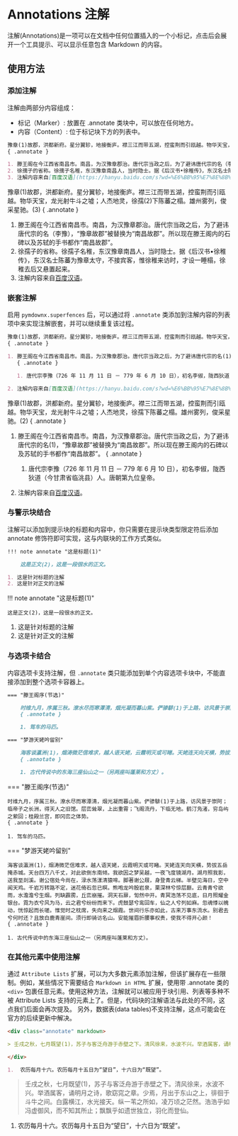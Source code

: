 # Annotations 注解

注解(Annotations)是一项可以在文档中任何位置插入的一个小标记，点击后会展开一个工具提示、可以显示任意包含 Markdown 的内容。

## 使用方法

### 添加注解

注解由两部分内容组成：

- 标记（Marker）: 放置在 .annotate 类块中，可以放在任何地方。
- 内容（Content）: 位于标记块下方的列表中。

```Markdown title="使用注解添加注释"
豫章(1)故郡，洪都新府。星分翼轸，地接衡庐。襟三江而带五湖，控蛮荆而引瓯越。物华天宝，龙光射牛斗之墟；人杰地灵，徐孺(2)下陈蕃之榻。雄州雾列，俊采星驰。(3)
{ .annotate }

1. 滕王阁在今江西省南昌市。南昌，为汉豫章郡治。唐代宗当政之后，为了避讳唐代宗的名（李豫），“豫章故郡”被替换为“南昌故郡”。所以现在滕王阁内的石碑以及苏轼的手书都作“南昌故郡”。
2. 徐孺子的省称。徐孺子名稚，东汉豫章南昌人，当时隐士。据《后汉书•徐稚传》，东汉名士陈蕃为豫章太守，不接宾客，惟徐稚来访时，才设一睡榻，徐稚去后又悬置起来。
3. 注解内容来自[百度汉语](https://hanyu.baidu.com/s?wd=%E6%BB%95%E7%8E%8B%E9%98%81%E5%BA%8F&from=poem)。
```

豫章(1)故郡，洪都新府。星分翼轸，地接衡庐。襟三江而带五湖，控蛮荆而引瓯越。物华天宝，龙光射牛斗之墟；人杰地灵，徐孺(2)下陈蕃之榻。雄州雾列，俊采星驰。(3)
{ .annotate }

1. 滕王阁在今江西省南昌市。南昌，为汉豫章郡治。唐代宗当政之后，为了避讳唐代宗的名（李豫），“豫章故郡”被替换为“南昌故郡”。所以现在滕王阁内的石碑以及苏轼的手书都作“南昌故郡”。
2. 徐孺子的省称。徐孺子名稚，东汉豫章南昌人，当时隐士。据《后汉书•徐稚传》，东汉名士陈蕃为豫章太守，不接宾客，惟徐稚来访时，才设一睡榻，徐稚去后又悬置起来。
3. 注解内容来自[百度汉语](https://hanyu.baidu.com/s?wd=%E6%BB%95%E7%8E%8B%E9%98%81%E5%BA%8F&from=poem)。

### 嵌套注解

启用 `pymdownx.superfences` 后，可以通过将 `.annotate` 类添加到注解内容的列表项中来实现注解嵌套，并可以继续重复该过程。

```Markdown title="使用嵌套注解"
豫章(1)故郡，洪都新府。星分翼轸，地接衡庐。襟三江而带五湖，控蛮荆而引瓯越。物华天宝，龙光射牛斗之墟；人杰地灵，徐孺下陈蕃之榻。雄州雾列，俊采星驰。(2)
{ .annotate }

1. 滕王阁在今江西省南昌市。南昌，为汉豫章郡治。唐代宗当政之后，为了避讳唐代宗的名(1)，“豫章故郡”被替换为“南昌故郡”。所以现在滕王阁内的石碑以及苏轼的手书都作“南昌故郡”。
   { .annotate }

   1. 唐代宗李豫（726 年 11 月 11 日 － 779 年 6 月 10 日），初名李俶，陇西狄道（今甘肃省临洮县）人。唐朝第九位皇帝。

2. 注解内容来自[百度汉语](https://hanyu.baidu.com/s?wd=%E6%BB%95%E7%8E%8B%E9%98%81%E5%BA%8F&from=poem)。
```

豫章(1)故郡，洪都新府。星分翼轸，地接衡庐。襟三江而带五湖，控蛮荆而引瓯越。物华天宝，龙光射牛斗之墟；人杰地灵，徐孺下陈蕃之榻。雄州雾列，俊采星驰。(2)
{ .annotate }

1. 滕王阁在今江西省南昌市。南昌，为汉豫章郡治。唐代宗当政之后，为了避讳唐代宗的名(1)，“豫章故郡”被替换为“南昌故郡”。所以现在滕王阁内的石碑以及苏轼的手书都作“南昌故郡”。
   { .annotate }

   1. 唐代宗李豫（726 年 11 月 11 日 － 779 年 6 月 10 日），初名李俶，陇西狄道（今甘肃省临洮县）人。唐朝第九位皇帝。

2. 注解内容来自[百度汉语](https://hanyu.baidu.com/s?wd=%E6%BB%95%E7%8E%8B%E9%98%81%E5%BA%8F&from=poem)。

### 与警示块结合

注解可以添加到提示块的标题和内容中，你只需要在提示块类型限定符后添加 annotate 修饰符即可实现，这与内联块的工作方式类似。

```Markdown
!!! note annotate "这是标题(1)"

    这是正文(2)，这是一段很水的正文。

1. 这是针对标题的注解
2. 这是针对正文的注解
```

!!! note annotate "这是标题(1)"

    这是正文(2)，这是一段很水的正文。

1. 这是针对标题的注解
2. 这是针对正文的注解

### 与选项卡结合

内容选项卡支持注解，但 `.annotate` 类只能添加到单个内容选项卡块中，不能直接添加到整个选项卡容器上。

```Markdown title="带注解的选项卡"
=== "滕王阁序(节选)"

    时维九月，序属三秋。潦水尽而寒潭清，烟光凝而暮山紫。俨骖騑(1)于上路，访风景于崇阿；临帝子之长洲，得天人之旧馆。层峦耸翠，上出重霄；飞阁流丹，下临无地。鹤汀凫渚，穷岛屿之萦回；桂殿兰宫，即冈峦之体势。
    { .annotate }

    1. 驾车的马匹。

=== "梦游天姥吟留别"

    海客谈瀛洲(1)，烟涛微茫信难求，越人语天姥，云霞明灭或可睹。天姥连天向天横，势拔五岳掩赤城。天台四万八千丈，对此欲倒东南倾。我欲因之梦吴越，一夜飞度镜湖月。湖月照我影，送我至剡溪。谢公宿处今尚在，渌水荡漾清猿啼。脚著谢公屐，身登青云梯。半壁见海日，空中闻天鸡。千岩万转路不定，迷花倚石忽已暝。熊咆龙吟殷岩泉，栗深林兮惊层巅。云青青兮欲雨，水澹澹兮生烟。列缺霹雳，丘峦崩摧。洞天石扉，訇然中开。青冥浩荡不见底，日月照耀金银台。霓为衣兮风为马，云之君兮纷纷而来下。虎鼓瑟兮鸾回车，仙之人兮列如麻。忽魂悸以魄动，恍惊起而长嗟。惟觉时之枕席，失向来之烟霞。世间行乐亦如此，古来万事东流水。别君去兮何时还？且放白鹿青崖间。须行即骑访名山。安能摧眉折腰事权贵，使我不得开心颜！
    { .annotate }

    1. 古代传说中的东海三座仙山之一（另两座叫蓬莱和方丈）。
```

=== "滕王阁序(节选)"

    时维九月，序属三秋。潦水尽而寒潭清，烟光凝而暮山紫。俨骖騑(1)于上路，访风景于崇阿；临帝子之长洲，得天人之旧馆。层峦耸翠，上出重霄；飞阁流丹，下临无地。鹤汀凫渚，穷岛屿之萦回；桂殿兰宫，即冈峦之体势。
    { .annotate }

    1. 驾车的马匹。

=== "梦游天姥吟留别"

    海客谈瀛洲(1)，烟涛微茫信难求，越人语天姥，云霞明灭或可睹。天姥连天向天横，势拔五岳掩赤城。天台四万八千丈，对此欲倒东南倾。我欲因之梦吴越，一夜飞度镜湖月。湖月照我影，送我至剡溪。谢公宿处今尚在，渌水荡漾清猿啼。脚著谢公屐，身登青云梯。半壁见海日，空中闻天鸡。千岩万转路不定，迷花倚石忽已暝。熊咆龙吟殷岩泉，栗深林兮惊层巅。云青青兮欲雨，水澹澹兮生烟。列缺霹雳，丘峦崩摧。洞天石扉，訇然中开。青冥浩荡不见底，日月照耀金银台。霓为衣兮风为马，云之君兮纷纷而来下。虎鼓瑟兮鸾回车，仙之人兮列如麻。忽魂悸以魄动，恍惊起而长嗟。惟觉时之枕席，失向来之烟霞。世间行乐亦如此，古来万事东流水。别君去兮何时还？且放白鹿青崖间。须行即骑访名山。安能摧眉折腰事权贵，使我不得开心颜！
    { .annotate }

    1. 古代传说中的东海三座仙山之一（另两座叫蓬莱和方丈）。

### 在其他元素中使用注解

通过 `Attribute Lists` 扩展，可以为大多数元素添加注解，但该扩展存在一些限制。例如，某些情况下需要结合 `Markdown in HTML` 扩展，使用带 .annotate 类的 `<div>` 包裹任意元素。使用这种方法，注解就可以被应用于块引用、列表等多种不被 Attribute Lists 支持的元素上了。但是，代码块的注解语法与此处的不同，这点我们后面会再次提及。
另外，数据表(data tables)不支持注解，这点可能会在官方的后续更新中解决。

```Markdown title="使用HTML来实现注解"
<div class="annotate" markdown>

> 壬戌之秋，七月既望(1)，苏子与客泛舟游于赤壁之下。清风徐来，水波不兴。举酒属客，诵明月之诗，歌窈窕之章。少焉，月出于东山之上，徘徊于斗牛之间。白露横江，水光接天。纵一苇之所如，凌万顷之茫然。浩浩乎如冯虚御风，而不知其所止；飘飘乎如遗世独立，羽化而登仙。

</div>

1.  农历每月十六。农历每月十五日为“望日”，十六日为“既望”。
```

<div class="annotate" markdown>

> 壬戌之秋，七月既望(1)，苏子与客泛舟游于赤壁之下。清风徐来，水波不兴。举酒属客，诵明月之诗，歌窈窕之章。少焉，月出于东山之上，徘徊于斗牛之间。白露横江，水光接天。纵一苇之所如，凌万顷之茫然。浩浩乎如冯虚御风，而不知其所止；飘飘乎如遗世独立，羽化而登仙。

</div>

1. 农历每月十六。农历每月十五日为“望日”，十六日为“既望”。

